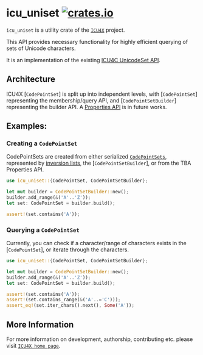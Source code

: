 # icu_uniset [![crates.io](https://img.shields.io/crates/v/icu_uniset)](https://crates.io/crates/icu_uniset)

`icu_uniset` is a utility crate of the [`ICU4X`] project.

This API provides necessary functionality for highly efficient querying of sets of Unicode characters.

It is an implementation of the existing [ICU4C UnicodeSet API](https://unicode-org.github.io/icu-docs/apidoc/released/icu4c/classicu_1_1UnicodeSet.html).

## Architecture
ICU4X [`CodePointSet`] is split up into independent levels, with [`CodePointSet`] representing the membership/query API,
and [`CodePointSetBuilder`] representing the builder API. A [Properties API](http://userguide.icu-project.org/strings/properties)
is in future works.

## Examples:

### Creating a `CodePointSet`

CodePointSets are created from either serialized [`CodePointSets`](CodePointSet),
represented by [inversion lists](http://userguide.icu-project.org/strings/properties),
the [`CodePointSetBuilder`], or from the TBA Properties API.

```rust
use icu_uniset::{CodePointSet, CodePointSetBuilder};

let mut builder = CodePointSetBuilder::new();
builder.add_range(&('A'..'Z'));
let set: CodePointSet = builder.build();

assert!(set.contains('A'));
```

### Querying a `CodePointSet`

Currently, you can check if a character/range of characters exists in the [`CodePointSet`], or iterate through the characters.

```rust
use icu_uniset::{CodePointSet, CodePointSetBuilder};

let mut builder = CodePointSetBuilder::new();
builder.add_range(&('A'..'Z'));
let set: CodePointSet = builder.build();

assert!(set.contains('A'));
assert!(set.contains_range(&('A'..='C')));
assert_eq!(set.iter_chars().next(), Some('A'));
```

[`ICU4X`]: ../icu/index.html

## More Information

For more information on development, authorship, contributing etc. please visit [`ICU4X home page`](https://github.com/unicode-org/icu4x).
